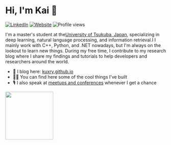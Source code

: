 # Hi, I'm Kai 👋


[![LinkedIn](https://img.shields.io/badge/-Kuxry-blue?style=social&logo=Linkedin&logoColor=blue&link=www.linkedin.com/in/kuxry/)](https://www.linkedin.com/in/kuxry/)
[![Website](https://img.shields.io/badge/-kuxry.io-orange?style=social&logo=RSS)](https://kuxry.github.io)
![Profile views](https://komarev.com/ghpvc/?username=sahansera&color=brightgreen)

I'm a master's student at the[University of Tsukuba, Japan](https://www.tsukuba.ac.jp/), specializing in deep learning, natural language processing, and information retrieval.I I mainly work with C++, Python, and .NET nowadays, but I'm always on the lookout to learn new things. During my free time, I contribute to my research blog where I share my findings and tutorials to help developers and researchers around the world.

- 📝 I blog here: [kuxry.github.io](kuxry.github.io)
- 👨‍💻 You can find here some of the cool things I've built
- 🎙️ I also speak at [meetups and conferences](https://www.google.com/) whenever I get a chance

<p align='center'>

   <a href="https://github.com/Kuxry/github-readme-stats"><img height=150
                                                                  src="https://github-readme-stats.vercel.app/api/top-langs/?username=Kuxry&layout=compact"/></a>
</p>


